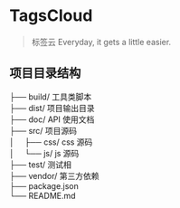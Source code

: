 # TagsCloud
> 标签云
> Everyday, it gets a little easier.

## 项目目录结构

├── build/     工具类脚本 <br>
├── dist/      项目输出目录 <br>
├── doc/       API 使用文档 <br>
├── src/	   项目源码 <br>
│　 ├── css/   css 源码 <br>
│　 └── js/    js 源码 <br>
├── test/      测试相 <br>
├── vendor/    第三方依赖 <br>
├── package.json <br>
└── README.md <br>


